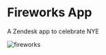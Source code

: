 # Fireworks App
A Zendesk app to celebrate NYE

![fireworks](https://cloud.githubusercontent.com/assets/2517811/10684611/0c12f4a0-799b-11e5-9c80-68020f16654d.gif)
